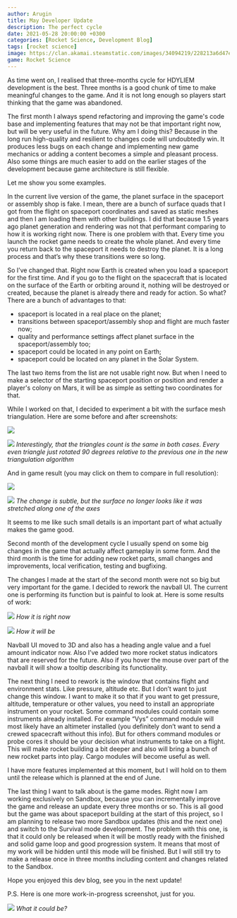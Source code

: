 ```yaml
---
author: Arugin
title: May Developer Update
description: The perfect cycle
date: 2021-05-28 20:00:00 +0300
categories: [Rocket Science, Development Blog]
tags: [rocket science]
image: https://clan.akamai.steamstatic.com/images/34094219/228213a6d47e2adfbe6822d44bd63de74eae84eb_400x225.png
game: Rocket Science
---
```

As time went on, I realised that three-months cycle for HDYLIEM development is the best. Three months is a good chunk of time to make meaningful changes to the game. And it is not long enough so players start thinking that the game was abandoned.

The first month I always spend refactoring and improving the game's code base and implementing features that may not be that important right now, but will be very useful in the future. Why am I doing this? Because in the long run high-quality and resilient to changes code will undoubtedly win. It produces less bugs on each change and implementing new game mechanics or adding a content becomes a simple and pleasant process. Also some things are much easier to add on the earlier stages of the development because game architecture is still flexible.

Let me show you some examples.

In the current live version of the game, the planet surface in the spaceport or assembly shop is fake. I mean, there are a bunch of surface quads that I got from the flight on spaceport coordinates and saved as static meshes and then I am loading them with other buildings. I did that because 1.5 years ago planet generation and rendering was not that performant comparing to how it is working right now. There is one problem with that. Every time you launch the rocket game needs to create the whole planet. And every time you return back to the spaceport it needs to destroy the planet. It is a long process and that’s why these transitions were so long.

So I’ve changed that. Right now Earth is created when you load a spaceport for the first time. And if you go to the flight on the spacecraft that is located on the surface of the Earth or orbiting around it, nothing will be destroyed or created, because the planet is already there and ready for action. So what? There are a bunch of advantages to that:

- spaceport is located in a real place on the planet;
- transitions between spaceport/assembly shop and flight are much faster now;
- quality and performance settings affect planet surface in the spaceport/assembly too;
- spaceport could be located in any point on Earth;
- spaceport could be located on any planet in the Solar System.

The last two items from the list are not usable right now. But when I need to make a selector of the starting spaceport position or position and render a player's colony on Mars, it will be as simple as setting two coordinates for that.

While I worked on that, I decided to experiment a bit with the surface mesh triangulation. Here are some before and after screenshots:

![](https://clan.akamai.steamstatic.com/images//34094219/668a55573ac284e82816ff403acbef365f2de86f.png)

![](https://clan.akamai.steamstatic.com/images//34094219/8e262c3400c8c071536c0a941e93b6dbfb168167.png)
_Interestingly, that the triangles count is the same in both cases. Every even triangle just rotated 90 degrees relative to the previous one in the new triangulation algorithm_

And in game result (you may click on them to compare in full resolution):

![](https://clan.akamai.steamstatic.com/images//34094219/e60e16d840c689a6154c41d0f443b91a0d90ca73.png)

![](https://clan.akamai.steamstatic.com/images//34094219/249b0f88443c68b2ad667a689ab3b1f987ac06bd.png)
_The change is subtle, but the surface no longer looks like it was stretched along one of the axes_

It seems to me like such small details is an important part of what actually makes the game good.

Second month of the development cycle I usually spend on some big changes in the game that actually affect gameplay in some form. And the third month is the time for adding new rocket parts, small changes and improvements, local verification, testing and bugfixing.

The changes I made at the start of the second month were not so big but very important for the game. I decided to rework the navball UI. The current one is performing its function but is painful to look at. Here is some results of work:

![](https://clan.akamai.steamstatic.com/images//34094219/5c39b4d63095fc0a297fac5497c7296d8bfb6923.png)
_How it is right now_

![](https://clan.akamai.steamstatic.com/images//34094219/39eec5d6bce4e50be7ca50e9028be80bf21d157a.png)
_How it will be_

Navball UI moved to 3D and also has a heading angle value and a fuel amount indicator now. Also I’ve added two more rocket status indicators that are reserved for the future. Also if you hover the mouse over part of the navball it will show a tooltip describing its functionality.

The next thing I need to rework is the window that contains flight and environment stats. Like pressure, altitude etc. But I don’t want to just change this window. I want to make it so that if you want to get pressure, altitude, temperature or other values, you need to install an appropriate instrument on your rocket. Some command modules could contain some instruments already installed. For example “Vys” command module will most likely have an altimeter installed (you definitely don’t want to send a crewed spacecraft without this info). But for others command modules or probe cores it should be your decision what instruments to take on a flight. This will make rocket building a bit deeper and also will bring a bunch of new rocket parts into play. Cargo modules will become useful as well.

I have more features implemented at this moment, but I will hold on to them until the release which is planned at the end of June.

The last thing I want to talk about is the game modes. Right now I am working exclusively on Sandbox, because you can incrementally improve the game and release an update every three months or so. This is all good but the game was about spaceport building at the start of this project, so I am planning to release two more Sandbox updates (this and the next one) and switch to the Survival mode development. The problem with this one, is that it could only be released when it will be mostly ready with the finished and solid game loop and good progression system. It means that most of my work will be hidden until this mode will be finished. But I will still try to make a release once in three months including content and changes related to the Sandbox.

Hope you enjoyed this dev blog, see you in the next update!

P.S. Here is one more work-in-progress screenshot, just for you.

![](https://clan.akamai.steamstatic.com/images//34094219/6d02cf29a595ffd7845a2668a4f8e792037a7b42.png)
_What it could be?_